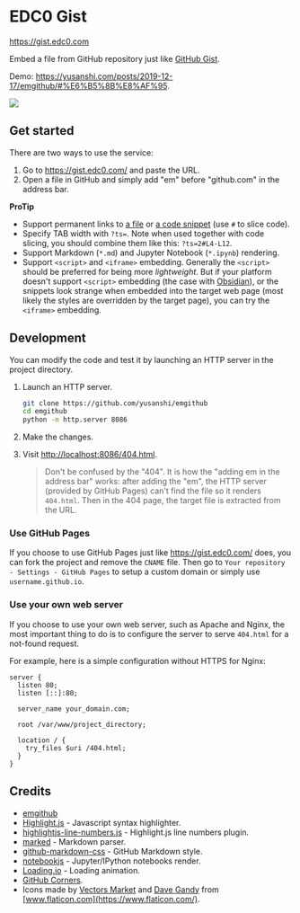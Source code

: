 # EDC0 Gist

https://gist.edc0.com

Embed a file from GitHub repository just like [GitHub Gist](https://gist.github.com/).

Demo: <https://yusanshi.com/posts/2019-12-17/emgithub/#%E6%B5%8B%E8%AF%95>.

![](https://user-images.githubusercontent.com/36265606/185886623-f5f5685d-1e99-43c8-8de2-085dd6954dd7.gif)

## Get started

There are two ways to use the service:

1. Go to https://gist.edc0.com/ and paste the URL.
2. Open a file in GitHub and simply add "em" before "github.com" in the address bar.

**ProTip**

- Support permanent links to [a file](https://docs.github.com/en/github/managing-files-in-a-repository/getting-permanent-links-to-files) or [a code snippet](https://docs.github.com/en/github/managing-your-work-on-github/creating-a-permanent-link-to-a-code-snippet) (use `#` to slice code).
- Specify TAB width with `?ts=`. Note when used together with code slicing, you should combine them like this: `?ts=2#L4-L12`.
- Support Markdown (`*.md`) and Jupyter Notebook (`*.ipynb`) rendering.
- Support `<script>` and `<iframe>` embedding. Generally the `<script>` should be preferred for being more *lightweight*. But if your platform doesn't support `<script>` embedding (the case with [Obsidian](https://obsidian.md/)), or the snippets look strange when embedded into the target web page (most likely the styles are overridden by the target page), you can try the `<iframe>` embedding.

## Development

You can modify the code and test it by launching an HTTP server in the project directory.

1. Launch an HTTP server.
   ```bash
   git clone https://github.com/yusanshi/emgithub
   cd emgithub
   python -m http.server 8086
   ```
2. Make the changes.
3. Visit <http://localhost:8086/404.html>.
   
   > Don't be confused by the "404". It is how the "adding em in the address bar" works: after adding the "em", the HTTP server (provided by GitHub Pages) can't find the file so it renders `404.html`. Then in the 404 page, the target file is extracted from the URL.


### Use GitHub Pages

If you choose to use GitHub Pages just like <https://gist.edc0.com/> does, you can fork the project and remove the `CNAME` file. Then go to `Your repository - Settings - GitHub Pages` to setup a custom domain or simply use `username.github.io`.

### Use your own web server

If you choose to use your own web server, such as Apache and Nginx, the most important thing to do is to configure the server to serve `404.html` for a not-found request.

For example, here is a simple configuration without HTTPS for Nginx:

```nginx
server {
  listen 80;
  listen [::]:80;

  server_name your_domain.com;

  root /var/www/project_directory;

  location / {
    try_files $uri /404.html;
  }
}
```

## Credits


- [emgithub](https://emgithub.com)
- [Highlight.js](https://github.com/highlightjs/highlight.js/) - Javascript syntax highlighter.
- [highlightjs-line-numbers.js](https://github.com/wcoder/highlightjs-line-numbers.js) - Highlight.js line numbers plugin.
- [marked](https://github.com/markedjs/marked) - Markdown parser.
- [github-markdown-css](https://github.com/sindresorhus/github-markdown-css) - GitHub Markdown style.
- [notebookjs](https://github.com/jsvine/notebookjs) - Jupyter/IPython notebooks render.
- [Loading.io](https://loading.io/) - Loading animation.
- [GitHub Corners](https://github.com/tholman/github-corners).
- Icons made by [Vectors Market](https://www.flaticon.com/authors/vectors-market) and [Dave Gandy](https://www.flaticon.com/authors/dave-gandy) from [www.flaticon.com](https://www.flaticon.com/).
